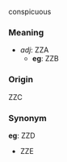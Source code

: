 conspicuous
### Meaning
+ _adj_: ZZA
	+ __eg__: ZZB

### Origin

ZZC

### Synonym

__eg__: ZZD

+ ZZE


